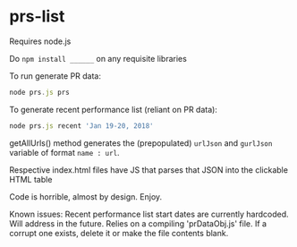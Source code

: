 # prs-list

Requires node.js

Do ```npm install ______``` on any requisite libraries

To run generate PR data:
```javascript
node prs.js prs
```

To generate recent performance list (reliant on PR data):
```javascript
node prs.js recent 'Jan 19-20, 2018'
```

getAllUrls() method generates the (prepopulated) ```urlJson``` and ```gurlJson``` variable of format ```name : url```.

Respective index.html files have JS that parses that JSON into the clickable HTML table

Code is horrible, almost by design. Enjoy.

Known issues:
Recent performance list start dates are currently hardcoded. Will address in the future.
Relies on a compiling 'prDataObj.js' file. If a corrupt one exists, delete it or make the file contents blank.